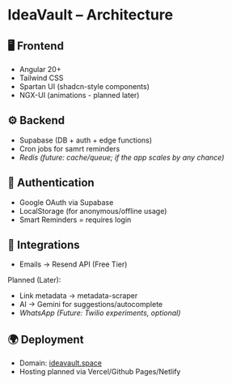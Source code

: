 # IdeaVault – Architecture

## 🖥️ Frontend

- Angular 20+
- Tailwind CSS
- Spartan UI (shadcn-style components)
- NGX-UI (animations - planned later)

## ⚙️ Backend

- Supabase (DB + auth + edge functions)
- Cron jobs for samrt reminders
- _Redis (future: cache/queue; if the app scales by any chance)_

## 🔑 Authentication

- Google OAuth via Supabase
- LocalStorage (for anonymous/offline usage)
- Smart Reminders = requires login

## 📩 Integrations

- Emails → Resend API (Free Tier)

Planned (Later):

- Link metadata → metadata-scraper
- AI → Gemini for suggestions/autocomplete
- _WhatsApp (Future: Twilio experiments, optional)_

## 🌍 Deployment

- Domain: [ideavault.space](http://ideavault.space/)
- Hosting planned via Vercel/Github Pages/Netlify
